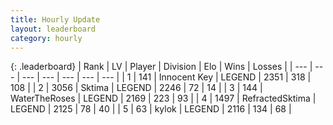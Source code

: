 ```yaml
---
title: Hourly Update
layout: leaderboard
category: hourly
---
```


{: .leaderboard}
| Rank | LV | Player | Division | Elo | Wins | Losses |
| --- | --- | --- | --- | --- | --- | --- |
| <span data-change="0">1</span> | 141 | <span title="ID: 773025">Innocent Key</span> | LEGEND | <span data-change="40">2351</span> | <span data-change="11">318</span> | <span data-change="0">108</span> |
| <span data-change="0">2</span> | 3056 | <span title="ID: 353063">Sktima</span> | LEGEND | <span data-change="0">2246</span> | <span data-change="0">72</span> | <span data-change="0">14</span> |
| <span data-change="0">3</span> | 144 | <span title="ID: 773086">WaterTheRoses</span> | LEGEND | <span data-change="-16">2169</span> | <span data-change="6">223</span> | <span data-change="6">93</span> |
| <span data-change="0">4</span> | 1497 | <span title="ID: 402846">RefractedSktima</span> | LEGEND | <span data-change="0">2125</span> | <span data-change="0">78</span> | <span data-change="0">40</span> |
| <span data-change="0">5</span> | 63 | <span title="ID: 773424">kylok</span> | LEGEND | <span data-change="0">2116</span> | <span data-change="0">134</span> | <span data-change="0">68</span> |